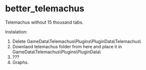 better_telemachus
=================

Telemachus without 15 thousand tabs.


Instalation:

1) Delete GameData\Telemachus\Plugins\PluginData\Telemachus\
2) Downlaod telemachus folder from here and place it in GameData\Telemachus\Plugins\PluginData\
3) ???
4) Graphs.
